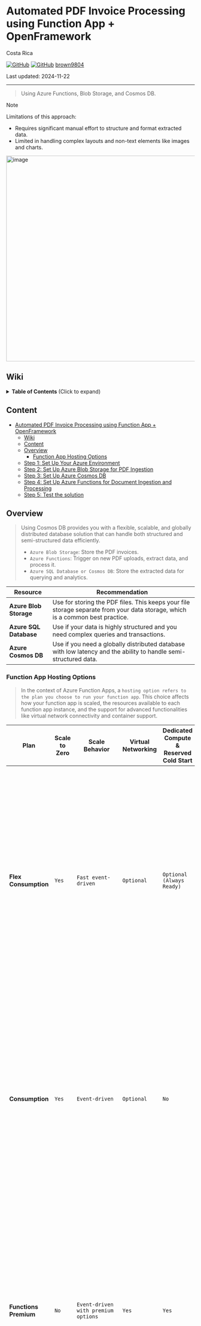 # Automated PDF Invoice Processing <br/> using Function App + OpenFramework 

Costa Rica

[![GitHub](https://badgen.net/badge/icon/github?icon=github&label)](https://github.com)
[![GitHub](https://img.shields.io/badge/--181717?logo=github&logoColor=ffffff)](https://github.com/)
[brown9804](https://github.com/brown9804)

Last updated: 2024-11-22

----------

> Using Azure Functions, Blob Storage, and Cosmos DB. <br/>

> [!NOTE]
> Limitations of this approach: <br/>
> - Requires significant manual effort to structure and format extracted data. <br/>
> - Limited in handling complex layouts and non-text elements like images and charts. <br/>

<img width="550" alt="image" src="https://github.com/user-attachments/assets/cda874fc-6cca-4857-ac5d-2f8d7887e36d">

## Wiki 

<details>
<summary><b>Table of Contents</b> (Click to expand)</summary>

- [Azure Cosmos DB - Database for the AI Era](https://learn.microsoft.com/en-us/azure/cosmos-db/introduction)
- [What is Azure SQL Database?](https://learn.microsoft.com/en-us/azure/azure-sql/database/sql-database-paas-overview?view=azuresql)
- [App settings reference for Azure Functions](https://learn.microsoft.com/en-us/azure/azure-functions/functions-app-settings)
- [Storage considerations for Azure Functions](https://learn.microsoft.com/en-us/azure/azure-functions/storage-considerations?tabs=azure-cli)

</details>

## Content

- [Automated PDF Invoice Processing  using Function App + OpenFramework](#automated-pdf-invoice-processing--using-function-app--openframework)
    - [Wiki](#wiki)
    - [Content](#content)
    - [Overview](#overview)
        - [Function App Hosting Options](#function-app-hosting-options)
    - [Step 1: Set Up Your Azure Environment](#step-1-set-up-your-azure-environment)
    - [Step 2: Set Up Azure Blob Storage for PDF Ingestion](#step-2-set-up-azure-blob-storage-for-pdf-ingestion)
    - [Step 3: Set Up Azure Cosmos DB](#step-3-set-up-azure-cosmos-db)
    - [Step 4: Set Up Azure Functions for Document Ingestion and Processing](#step-4-set-up-azure-functions-for-document-ingestion-and-processing)
    - [Step 5: Test the solution](#step-5-test-the-solution)

## Overview 

> Using Cosmos DB provides you with a flexible, scalable, and globally distributed database solution that can handle both structured and semi-structured data efficiently. <br/>
> - `Azure Blob Storage`: Store the PDF invoices. <br/>
> - `Azure Functions`: Trigger on new PDF uploads, extract data, and process it. <br/>
> - `Azure SQL Database or Cosmos DB`: Store the extracted data for querying and analytics. <br/> 

| Resource                  | Recommendation                                                                                                      |
|---------------------------|----------------------------------------------------------------------------------------------------------------------|
| **Azure Blob Storage**    | Use for storing the PDF files. This keeps your file storage separate from your data storage, which is a common best practice. |
| **Azure SQL Database**    | Use if your data is highly structured and you need complex queries and transactions.                                  |
| **Azure Cosmos DB**       | Use if you need a globally distributed database with low latency and the ability to handle semi-structured data.      |

### Function App Hosting Options 

> In the context of Azure Function Apps, a `hosting option refers to the plan you choose to run your function app`. This choice affects how your function app is scaled, the resources available to each function app instance, and the support for advanced functionalities like virtual network connectivity and container support.

| **Plan**                | **Scale to Zero** | **Scale Behavior**                     | **Virtual Networking** | **Dedicated Compute & Reserved Cold Start** | **Max Scale Out (Instances)** | **Example AI Use Cases**                                                                 |
|-------------------------|-------------------|----------------------------------------|------------------------|---------------------------------------------|--------------------------------|------------------------------------------------------------------------------------------|
| **Flex Consumption**    | `Yes`             | `Fast event-driven`                    | `Optional`             | `Optional (Always Ready)`                   | `1000`                         | `Real-time data processing` for AI models, `high-traffic AI-powered APIs`, `event-driven AI microservices`. Use for applications needing to process large volumes of data in real-time, such as AI models for fraud detection or real-time recommendation systems. Ideal for deploying APIs that serve AI models, such as natural language processing (NLP) or computer vision services, which require rapid scaling based on demand. |
| **Consumption**         | `Yes`             | `Event-driven`                         | `Optional`             | `No`                                        | `200`                          | `Lightweight AI APIs`, `scheduled AI tasks`, `low-traffic AI event processing`. Suitable for deploying lightweight AI services, such as sentiment analysis or simple image recognition, which do not require extensive resources. Perfect for running periodic AI tasks, like batch processing of data for machine learning model training or scheduled data analysis. |
| **Functions Premium**   | `No`              | `Event-driven with premium options`    | `Yes`                  | `Yes`                                       | `100`                          | `Enterprise AI applications`, AI services requiring `VNet integration`, `low-latency AI APIs`. Use for mission-critical AI applications that require high availability, low latency, and integration with virtual networks, such as AI-driven customer support systems or advanced analytics platforms. Ideal for AI services that need to securely connect to on-premises resources or other Azure services within a virtual network. |
| **App Service**         | `No`              | `Dedicated VMs`                        | `Yes`                  | `Yes`                                       | `Varies`                       | `AI-powered web applications` with integrated functions, AI applications needing `dedicated resources`. Great for web applications that incorporate AI functionalities, such as personalized content delivery, chatbots, or interactive AI features. Suitable for AI applications that require dedicated compute resources for consistent performance, such as intensive data processing or complex AI model inference. |
| **Container Apps Env.** | `No`              | `Containerized microservices environment` | `Yes`                  | `Yes`                                       | `Varies`                       | `AI microservices architecture`, containerized AI workloads, `complex AI event-driven workflows`. Perfect for building a microservices architecture where each service can be independently scaled and managed, such as a suite of AI services for different tasks (e.g., image processing, text analysis). Ideal for deploying containerized AI workloads that need to run in a managed environment, such as machine learning model training and deployment pipelines. Suitable for orchestrating complex workflows involving multiple AI services and event-driven processes, such as automated data pipelines and real-time analytics. |

## Step 1: Set Up Your Azure Environment

> An Azure `Resource Group` is a `container that holds related resources for an Azure solution`.
> It can include all the resources for the solution or only those you want to manage as a group.
> Typically, resources that share the same lifecycle are added to the same resource group, allowing for easier deployment, updating, and deletion as a unit.
> Resource groups also store metadata about the resources, and you can apply access control, locks, and tags to them for better management and organization.

1. **Create an Azure Account**: If you don't have one, sign up for an Azure account.
2. **Create a Resource Group**:
   - Go to the Azure portal.
   - Navigate to **Resource groups**.
   - Click **+ Create**.

       <img width="550" alt="image" src="https://github.com/user-attachments/assets/56d1e99f-0a22-4492-bd6f-d4e3a76aedd8">

   - Enter the Resource Group name (e.g., `RGContosoAI`) and select a region (e.g., `East US 2`). You can add tags if needed.
   - Click **Review + create** and then **Create**.

       <img width="550" alt="image" src="https://github.com/user-attachments/assets/324c1157-9566-4b30-bb36-bd0efb0a1bf3">

## Step 2: Set Up Azure Blob Storage for PDF Ingestion

> An `Azure Storage Account` provides a `unique namespace in Azure for your data, allowing you to store and manage various types of data such as blobs, files, queues, and tables`. It serves as the foundation for all Azure Storage services, ensuring high availability, scalability, and security for your data. <br/> <br/>
> A `Blob Container` is a `logical grouping of blobs within an Azure Storage Account, similar to a directory in a file system`. Containers help organize and manage blobs, which can be any type of unstructured data like text or binary data. Each container can store an unlimited number of blobs, and you must create a container before uploading any blobs.

1. **Create a Storage Account**:
   - In the Azure portal, navigate to your **Resource Group**.
   - Click **+ Create**.

      <img width="550" alt="image" src="https://github.com/user-attachments/assets/dd4579b3-2f95-4a24-b9ef-178ee14c9e98">

   - Search for `Storage Account`.
  
       <img width="550" alt="image" src="https://github.com/user-attachments/assets/09616373-c3b2-459c-89b8-59c6db6beaea">

   - Select the Resource Group you created.
   - Enter a Storage Account name (e.g., `contosostorageaidemo`).
   - Choose the region and performance options, and click `Next` to continue.

        <img width="550" alt="image" src="https://github.com/user-attachments/assets/4db31956-2d36-4581-98cf-ec0e68d55037">

   - If you need to modify anything related to `Security, Access protocols, Blob Storage Tier`, you can do that in the `Advanced` tab.

        <img width="550" alt="image" src="https://github.com/user-attachments/assets/5d3da139-6e7a-4bb6-a695-deb1c314ccd3">

   - Regarding `Networking`, this example will cover `Public access` configuration. However, please ensure you review your privacy requirements and adjust network and access settings as necessary for your specific case.
  
       <img width="550" alt="image" src="https://github.com/user-attachments/assets/0273e197-6e5b-4a1c-93cc-7597730c384b">

   - Click **Review + create** and then **Create**. Once is done, you'll be able to see it in your Resource Group.

        <img width="550" alt="image" src="https://github.com/user-attachments/assets/8b61b79c-9f3f-47f0-b59f-6720edebe41e">

2. **Create a Blob Container**:
   - Go to your Storage Account.
   - Under **Data storage**, select **Containers**.
   - Click **+ Container**.
   - Enter a name for the container (e.g., `pdfinvoices`) and set the public access level to **Private**.
   - Click **Create**.

        <img width="550" alt="image" src="https://github.com/user-attachments/assets/9b4900e3-7ce8-42aa-b5d9-c2fbb2417721">

## Step 3: Set Up Azure Cosmos DB

> `Azure Cosmos DB` is a globally distributed,` multi-model database service provided by Microsoft Azure`. It is designed to offer high availability, scalability, and low-latency access to data for modern applications. Unlike traditional relational databases, Cosmos DB is a `NoSQL database, meaning it can handle unstructured, semi-structured, and structured data types`. `It supports multiple data models, including document, key-value, graph, and column-family, making it versatile for various use cases.` <br/> <br/>
> An `Azure Cosmos DB container` is a `logical unit` within a Cosmos DB database where data is stored. `Containers are schema-agnostic, meaning they can store items with different structures. Each container is automatically partitioned to scale out across multiple servers, providing virtually unlimited throughput and storage`. Containers are the primary scalability unit in Cosmos DB, and they use a partition key to distribute data efficiently across partitions.

1. **Create a Cosmos DB Account**:
   - In the Azure portal, navigate to your **Resource Group**.
   - Click **+ Create**.
   - Search for `Cosmos DB`, click on `Create`:
     
      <img width="550" alt="image" src="https://github.com/user-attachments/assets/ecdb9a17-5623-4dc0-a607-92448950b7a0">

   - Choose your desired API type, for this will be using `Azure Cosmos DB for NoSQL`. This option supports a SQL-like query language, which is familiar and powerful for querying and analyzing your invoice data. It also integrates well with various client libraries, making development easier and more flexible.

       <img width="550" alt="image" src="https://github.com/user-attachments/assets/db942359-8a81-4289-9ea7-91234b4c3802">

   - Please enter an account name (e.g., `contosocosmosdbaidemo`). As with the previously configured resources, we will use the `Public network` for this example. Ensure that you adjust the architecture to include your networking requirements.
   - Select the region and other settings.
   - Click **Review + create** and then **Create**.

       <img width="550" alt="image" src="https://github.com/user-attachments/assets/42b415d3-0d38-4b69-9e18-7bc4015b4a6d">

2. **Create a Database and Container**:
   - Go to your Cosmos DB account.
   - Under **Data Explorer**, click **New Database**.

      <img width="550" alt="image" src="https://github.com/user-attachments/assets/5f816576-8160-444c-8abc-086b450d98b1">

   - Enter a database name (e.g., `ContosoDBAIDemo`) and click **OK**.

      <img width="550" alt="image" src="https://github.com/user-attachments/assets/5dcb8d28-b042-4038-ac37-2663b8013a3a">

   - Click **New Container**.
   - Enter a container name (e.g., `Invoices`) and set the partition key (e.g., `/transactionId`).
   - Click **OK**.

      <img width="550" alt="image" src="https://github.com/user-attachments/assets/0232de53-ee75-4f20-a45d-49cf54e3f794">

      <img width="550" alt="image" src="https://github.com/user-attachments/assets/50fc8358-c33d-436d-9661-4127465fc21b">

## Step 4: Set Up Azure Functions for Document Ingestion and Processing

> An `Azure Function App` is a `container for hosting individual Azure Functions`. It provides the execution context for your functions, allowing you to manage, deploy, and scale them together. `Each function app can host multiple functions, which are small pieces of code that run in response to various triggers or events, such as HTTP requests, timers, or messages from other Azure services`. <br/> <br/>
> Azure Functions are designed to be lightweight and event-driven, enabling you to build scalable and serverless applications. `You only pay for the resources your functions consume while they are running, making it a cost-effective solution for many scenarios`.

1. **Create a Function App**:
   - In the Azure portal, go to your **Resource Group**.
   - Click **+ Create**.

        <img width="550" alt="image" src="https://github.com/user-attachments/assets/efac220b-72db-447b-98a7-58196b3d39dd">

   - Search for `Function App`, click on `Create`:

        <img width="550" alt="image" src="https://github.com/user-attachments/assets/571c2880-cff7-4ed5-9840-2f1b5f58ce46">

   - Choose a `hosting option`; for this example, we will use `Consumption`. Click [here for a quick overview of hosting options](https://github.com/brown9804/MicrosoftCloudEssentialsHub/tree/main/0_Azure/3_AzureAI/14_AIUseCases/0_PDFProcessingFAOF#function-app-hosting-options):
           
        <img width="550" alt="image" src="https://github.com/user-attachments/assets/a8bd30c5-7b21-4aac-adf2-6e1dc5ec509a">

   - Enter a name for the Function App (e.g., `ContosoFunctionAppAI`).
   - Choose your runtime stack (e.g., `.NET` or `Python`).
   - Select the region and other settings.

      <img width="550" alt="image" src="https://github.com/user-attachments/assets/e32fb474-c954-475b-971e-599f9909d35a">

   - Select **Review + create** and then **Create**. Verify the resources created in your `Resource Group`.

       <img width="550" alt="image" src="https://github.com/user-attachments/assets/352c95c7-bf6a-4e1d-937b-98dc018b69a4">

2. **Configure/Validate** the `Environment variables`:
   - Under `Settings`, go to `Environment variables`. And `+ Add` the following variables:

     -  `COSMOS_DB_ENDPOINT`: Your Cosmos DB account endpoint.
     -  `COSMOS_DB_KEY`: Your Cosmos DB account key.
     -  `contosostorageaidemo_STORAGE`: Your Storage Account key.

         <img width="550" alt="image" src="https://github.com/user-attachments/assets/ab7cdaad-8939-4a82-99e3-5e7cfd24e908">
    
         <img width="550" alt="image" src="https://github.com/user-attachments/assets/905aa59c-9083-4cad-8eb8-b73e5712d2df">

     - Click on `Apply` to save your configuration.

3. **Develop the Function**:
   - You need to install [VSCode](https://code.visualstudio.com/download)
   - Install python from Microsoft store:
       
        <img width="550" alt="image" src="https://github.com/user-attachments/assets/30f00c27-da0d-400f-9b98-817fd3e03b1c">

   - Open VSCode, and install some extensions: `python`, and `Azure Tools`.

        <img width="550" alt="image" src="https://github.com/user-attachments/assets/715449d3-1a36-4764-9b07-99421fb1c834">

        <img width="550" alt="image" src="https://github.com/user-attachments/assets/854aa665-dc2f-4cbf-bae2-2dc0a8ef6e46">

   - Click on the `Azure` icon, and `sign in` into your account. Allow the extension `Azure Resources` to sign in using Microsoft, it will open a browser window. After doing so, you will be able to see your subscription and resources.

       <img width="550" alt="image" src="https://github.com/user-attachments/assets/4824ca1c-4959-4242-95af-ad7273c5530d">

   - Under Workspace, click on `Create Function Project`, and choose a path in your local computer to develop your function.
  
       <img width="550" alt="image" src="https://github.com/user-attachments/assets/8db80e51-725e-45fe-91b5-7158fd94be8e">

   - Choose the language, in this case is `python`:

      <img width="550" alt="image" src="https://github.com/user-attachments/assets/2fb19a1e-bb2d-47e5-a56e-8dc8a708647a">

   - Select the model version, for this example let's use `v2`:
     
      <img width="550" alt="image" src="https://github.com/user-attachments/assets/fd46ee93-d788-463d-8b28-dbf2487e9a7f">

   - For the python interpreter, let's use the one installed via `Microsoft Store`:

      <img width="741" alt="image" src="https://github.com/user-attachments/assets/3605c959-fc59-461f-9e8d-01a6a92004a8">

   - Choose a template (e.g., **Blob trigger**) and configure it to trigger on new PDF uploads in your Blob container.

      <img width="550" alt="image" src="https://github.com/user-attachments/assets/0a4ed541-a693-485c-b6ca-7d5fb55a61d2">

   - Provide a function name, like `BlobTriggerContosoPDFInvoicesRaw`:

      <img width="550" alt="image" src="https://github.com/user-attachments/assets/9cbc7605-8cb3-41f8-b3f7-3dfc9b8e67b5">

   - Next, it will prompt you for the path of the blob container where you expect the function to be triggered after a file is uploaded. In this case is `pdfinvoices` as was previously created.

     <img width="550" alt="image" src="https://github.com/user-attachments/assets/7005dc44-ffe2-442b-8373-554b229b3042">

   - Click on `Create new local app settings`, and then choose your subscription.

     <img width="550" alt="image" src="https://github.com/user-attachments/assets/07c211d6-eda0-442b-b428-cdaed2bf12ac">

   - Choose `Azure Storage Account for remote storage`, and select one. I'll be using the `contosostorageaidemo`. 

     <img width="550" alt="image" src="https://github.com/user-attachments/assets/1ca2a494-2716-4b5a-8e7d-caca1eaf88ab">

   - Then click on `Open in the current window`. You will see something like this:

     <img width="550" alt="image" src="https://github.com/user-attachments/assets/59fa0a79-2a23-4864-968f-9f933826dbca">

   - Now we need to update the function code to extract data from PDFs and store it in Cosmos DB, use this an example:

     > 1. **Blob Trigger**: The function is triggered when a new PDF file is uploaded to the `pdfinvoices` container. <br/>
     > 2. **PDF Processing**: The read_pdf_content function uses pdfminer.six to read and extract text from the PDF. <br/>
     > 3. **Data Extraction**: The extracted text is processed to extract invoice data. The `generate_id` function generates a unique ID for each invoice. <br/>
     > 4. **Data Storage**: The processed invoice data is saved to Azure Cosmos DB in the `ContosoAIDemo` database and `Invoices` container. 

     > `pdfminer.six` is an open-source framework. It is a community-maintained fork of the original PDFMiner,` designed for extracting and analyzing text data from PDF documents`. The framework is built in a modular way, allowing each component to be easily replaced or extended for various purpose

     - Update the `function_app.py`:

      | Template Blob Trigger | Function Code updated |
      | --- | --- |
      |      <img width="550" alt="image" src="https://github.com/user-attachments/assets/a4ac6f2d-1419-4629-8896-de202c76000e"> | <img width="550" alt="image" src="https://github.com/user-attachments/assets/a9e41cd7-9c3f-4da5-8526-5c7f06107a84"> | 

      ```python
      import azure.functions as func
      import logging
      import json
      import os
      import uuid
      import io
      from pdfminer.high_level import extract_text
      from azure.cosmos import CosmosClient, PartitionKey
      
      app = func.FunctionApp(http_auth_level=func.AuthLevel.FUNCTION)
      
      def read_pdf_content(myblob):
          # Read the blob content into a BytesIO stream
          blob_bytes = myblob.read()
          pdf_stream = io.BytesIO(blob_bytes)
          
          # Extract text from the PDF stream
          text = extract_text(pdf_stream)
          return text
      
      def extract_invoice_data(text):
          lines = text.split('\n')
          invoice_data = {
              "id": generate_id(),
              "customer_name": "",
              "customer_email": "",
              "customer_address": "",
              "company_name": "",
              "company_phone": "",
              "company_address": "",
              "rentals": []
          }
      
          for i, line in enumerate(lines):
              if "BILL TO:" in line:
                  invoice_data["customer_name"] = lines[i + 1].strip()
                  invoice_data["customer_email"] = lines[i + 2].strip()
                  invoice_data["customer_address"] = lines[i + 3].strip()
              elif "Company Information:" in line:
                  invoice_data["company_name"] = lines[i + 1].strip()
                  invoice_data["company_phone"] = lines[i + 2].strip()
                  invoice_data["company_address"] = lines[i + 3].strip()
              elif "Rental Date" in line:
                  for j in range(i + 1, len(lines)):
                      if lines[j].strip() == "":
                          break
                      rental_details = lines[j].split()
                      rental_date = rental_details[0]
                      title = " ".join(rental_details[1:-3])
                      description = rental_details[-3]
                      quantity = rental_details[-2]
                      total_price = rental_details[-1]
                      invoice_data["rentals"].append({
                          "rental_date": rental_date,
                          "title": title,
                          "description": description,
                          "quantity": quantity,
                          "total_price": total_price
                      })
      
          logging.info("Successfully extracted invoice data.")
          return invoice_data
      
      def save_invoice_data_to_cosmos(invoice_data, blob_name):
          try:
              endpoint = os.getenv("COSMOS_DB_ENDPOINT")
              key = os.getenv("COSMOS_DB_KEY")
              client = CosmosClient(endpoint, key)
              logging.info("Successfully connected to Cosmos DB.")
          except Exception as e:
              logging.error(f"Error connecting to Cosmos DB: {e}")
              return
          
          database_name = 'ContosoDBAIDemo'
          container_name = 'Invoices'
          
          try:
              database = client.create_database_if_not_exists(id=database_name)
              container = database.create_container_if_not_exists(
                  id=container_name,
                  partition_key=PartitionKey(path="/invoice_number"),
                  offer_throughput=400
              )
              logging.info("Successfully ensured database and container exist.")
          except Exception as e:
              logging.error(f"Error creating database or container: {e}")
              return
          
          try:
              response = container.upsert_item(invoice_data)
              logging.info(f"Saved processed invoice data to Cosmos DB: {response}")
          except Exception as e:
              logging.error(f"Error inserting item into Cosmos DB: {e}")
      
      def generate_id():
          return str(uuid.uuid4())
      
      @app.blob_trigger(arg_name="myblob", path="pdfinvoices/{name}",
                        connection="contosostorageaidemo_STORAGE")
      def BlobTriggerContosoPDFInvoicesRaw(myblob: func.InputStream):
          logging.info(f"Python blob trigger function processed blob\n"
                       f"Name: {myblob.name}\n"
                       f"Blob Size: {myblob.length} bytes")
      
          try:
              text = read_pdf_content(myblob)
              logging.info("Successfully read and extracted text from PDF.")
          except Exception as e:
              logging.error(f"Error reading PDF: {e}")
              return
      
          logging.info(f"Extracted text from PDF: {text}")
      
          try:
              invoice_data = extract_invoice_data(text)
              logging.info(f"Extracted invoice data: {invoice_data}")
          except Exception as e:
              logging.error(f"Error extracting invoice data: {e}")
              return
      
          try:
              save_invoice_data_to_cosmos(invoice_data, myblob.name)
              logging.info("Successfully saved invoice data to Cosmos DB.")
          except Exception as e:
              logging.error(f"Error saving invoice data to Cosmos DB: {e}")
      ```

   - Now, let's update the `requirements.txt`:

    | Template `requirements.txt` | Updated `requirements.txt` |
    | --- | --- |
    | <img width="550" alt="image" src="https://github.com/user-attachments/assets/d7dec16e-4f78-446d-a7e0-4d3b1d43bec4"> | <img width="550" alt="image" src="https://github.com/user-attachments/assets/b30e6450-515b-4070-b91b-8040ecbde738"> 

    ```text
   azure-functions
   pdfminer.six
   azure-cosmos==4.3.0
   ```
   - Since this function has already been tested, you can deploy your code to the function app in your subscription. If you want to test, you can use run your function locally for testing.
      - Click on the `Azure` icon.
      - Under `workspace`, click on the `Function App` icon.
      - Click on `Deploy to Azure`.

         <img width="550" alt="image" src="https://github.com/user-attachments/assets/a9f90f93-a8ce-467f-a675-f9b8737f5a3e">

      - Select your `subscription`, your `function app`, and accept the prompt to overwrite:

         <img width="550" alt="image" src="https://github.com/user-attachments/assets/a6492b14-491c-44d6-8d5a-f9ea670f174b">

      - After completing, you see the status in your terminal:

         <img width="959" alt="image" src="https://github.com/user-attachments/assets/f742fb8e-4974-4222-b67e-c3dc6939740f">

         <img width="550" alt="image" src="https://github.com/user-attachments/assets/94052759-4c0f-483d-8a78-5803fab5c961">

> [!IMPORTANT]
If you need further assistance with the code, please click [here to view all the function code](./src/).

## Step 5: Test the solution

> Upload sample PDF invoices to the Blob container and verify that data is correctly ingested and stored in Cosmos DB.

- Click on `Upload`, then select `Browse for files` and choose your PDF invoices to be stored in the blob container, which will trigger the function app to parse them.

   <img width="950" alt="image" src="https://github.com/user-attachments/assets/b45d203c-0392-4488-bf21-f9b6129c9709">

- Check the logs, and traces from your function with `Application Insights`:

   <img width="550" alt="image" src="https://github.com/user-attachments/assets/b4ce7b7c-abab-4209-8af3-6c30dc5f667b">

- Under `Investigate`, click on `Performance`. Filter by time range, and `drill into the samples`. Sort the results by date (if you have many, like in my case) and click on the last one.

   <img width="550" alt="image" src="https://github.com/user-attachments/assets/01bdebef-85af-4906-b9c0-3761e3a67c1f">

- Click on `View all`:

   <img width="550" alt="image" src="https://github.com/user-attachments/assets/355ed2ec-ff2f-4571-99c2-6c4afc6c9aff">

- Check all the logs, and traces generated. Also review the information parsed:

   <img width="550" alt="image" src="https://github.com/user-attachments/assets/4cc6ec56-5419-4668-aad1-7e59d8182ea5">

- Validate that the information was uploaded to the Cosmos DB. Under `Data Explorer`, check your `Database`:

   <img width="550" alt="image" src="https://github.com/user-attachments/assets/28bba46b-eaf0-4bbc-a565-f7c1ad8a0ac6">

<div align="center">
  <h3 style="color: #4CAF50;">Total Visitors</h3>
  <img src="https://profile-counter.glitch.me/brown9804/count.svg" alt="Visitor Count" style="border: 2px solid #4CAF50; border-radius: 5px; padding: 5px;"/>
</div>
